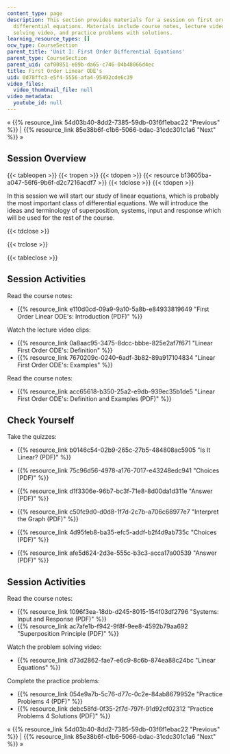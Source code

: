 ```yaml
---
content_type: page
description: This section provides materials for a session on first order linear ordinary
  differential equations. Materials include course notes, lecture video clips, a problem
  solving video, and practice problems with solutions.
learning_resource_types: []
ocw_type: CourseSection
parent_title: 'Unit I: First Order Differential Equations'
parent_type: CourseSection
parent_uid: caf00851-e89b-da65-c746-04b48066d4ec
title: First Order Linear ODE's
uid: 0d78ffc3-e5f4-5556-afa4-95492cde6c39
video_files:
  video_thumbnail_file: null
video_metadata:
  youtube_id: null
---
```


« {{% resource_link 54d03b40-8dd2-7385-59db-03f6f1ebac22 "Previous" %}} | {{% resource_link 85e38b6f-c1b6-5066-bdac-31cdc301c1a6 "Next" %}} »

Session Overview
----------------

{{< tableopen >}}
{{< tropen >}}
{{< tdopen >}}
{{< resource b13605ba-a047-56f6-9b6f-d2c7216acdf7 >}}
{{< tdclose >}}
{{< tdopen >}}


In this session we will start our study of linear equations, which is probably the most important class of differential equations. We will introduce the ideas and terminology of superposition, systems, input and response which will be used for the rest of the course.


{{< tdclose >}}

{{< trclose >}}

{{< tableclose >}}

Session Activities
------------------

Read the course notes:

*   {{% resource_link e110d0cd-09a9-9a10-5a8b-e84933819649 "First Order Linear ODE's: Introduction (PDF)" %}}

Watch the lecture video clips:

*   {{% resource_link 0a8aac95-3475-8dcc-bbbe-825e2af7f671 "Linear First Order ODE's: Definition" %}}
*   {{% resource_link 7670209c-0240-6adf-3b82-89a917104834 "Linear First Order ODE's: Examples" %}}

Read the course notes:

*   {{% resource_link acc65618-b350-25a2-e9db-939ec35b1de5 "Linear First Order ODE's: Definition and Examples (PDF)" %}}

Check Yourself
--------------

Take the quizzes:

*   {{% resource_link b0146c54-02b9-265c-27b5-484808ac5905 "Is It Linear? (PDF)" %}}
*   {{% resource_link 75c96d56-4978-a176-7017-e43248edc941 "Choices (PDF)" %}}
*   {{% resource_link d1f3306e-96b7-bc3f-71e8-8d00da1d311e "Answer (PDF)" %}}
  
*   {{% resource_link c50fc9d0-d0d8-1f7d-2c7b-a706c68977e7 "Interpret the Graph (PDF)" %}}
*   {{% resource_link 4d95feb8-ba35-efc5-addf-b2f4d9ab735c "Choices (PDF)" %}}
*   {{% resource_link afe5d624-2d3e-555c-b3c3-acca17a00539 "Answer (PDF)" %}}

Session Activities
------------------

Read the course notes:

*   {{% resource_link 1096f3ea-18db-d245-8015-154f03df2796 "Systems: Input and Response (PDF)" %}}
*   {{% resource_link ac7afe1b-f942-9f8f-9ee8-4592b79aa692 "Superposition Principle (PDF)" %}}

Watch the problem solving video:

*   {{% resource_link d73d2862-fae7-e6c9-8c6b-874ea88c24bc "Linear Equations" %}}

Complete the practice problems:

*   {{% resource_link 054e9a7b-5c76-d77c-0c2e-84ab8679952e "Practice Problems 4 (PDF)" %}}
*   {{% resource_link debc58fd-0f35-2f7d-797f-91d92cf02312 "Practice Problems 4 Solutions (PDF)" %}}

« {{% resource_link 54d03b40-8dd2-7385-59db-03f6f1ebac22 "Previous" %}} | {{% resource_link 85e38b6f-c1b6-5066-bdac-31cdc301c1a6 "Next" %}} »